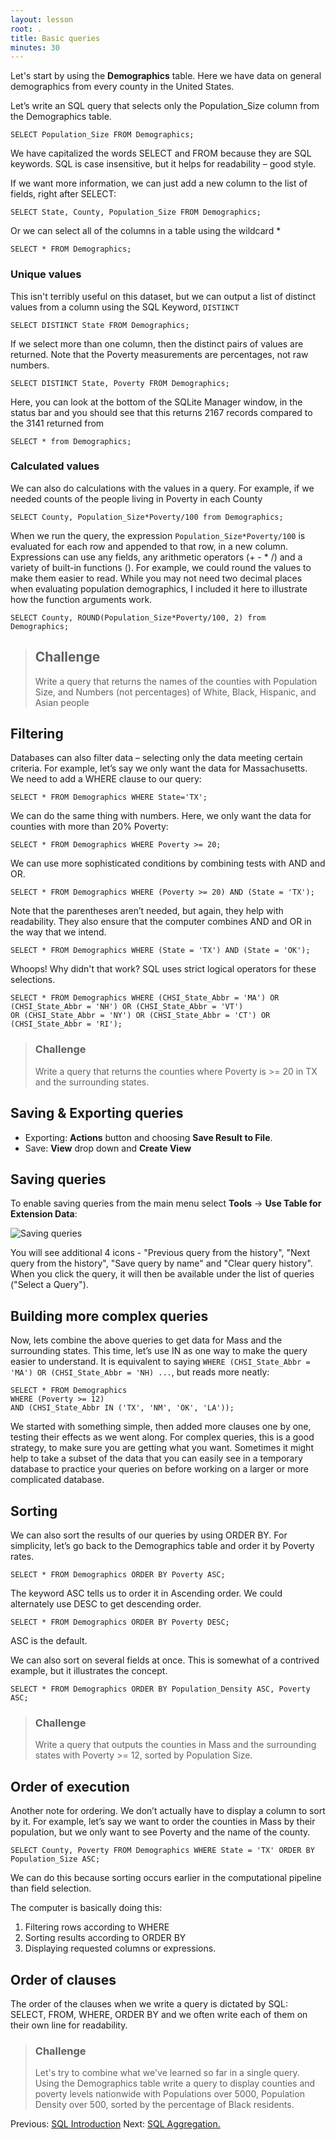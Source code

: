 ```yaml
---
layout: lesson
root: .
title: Basic queries
minutes: 30
---
```



Let's start by using the **Demographics** table.
Here we have data on general demographics from every county in the United States.

Let’s write an SQL query that selects only the Population_Size column from the Demographics
table.

    SELECT Population_Size FROM Demographics;

We have capitalized the words SELECT and FROM because they are SQL keywords.
SQL is case insensitive, but it helps for readability – good style.

If we want more information, we can just add a new column to the list of fields,
right after SELECT:

    SELECT State, County, Population_Size FROM Demographics;

Or we can select all of the columns in a table using the wildcard *

    SELECT * FROM Demographics;

### Unique values

This isn't terribly useful on this dataset, but we can output a list of distinct values from a column using the SQL Keyword, ``DISTINCT``

    SELECT DISTINCT State FROM Demographics;

If we select more than one column, then the distinct pairs of values are
returned. Note that the Poverty measurements are percentages, not raw numbers.

    SELECT DISTINCT State, Poverty FROM Demographics;
    
Here, you can look at the bottom of the SQLite Manager window, in the status bar and you should see that this returns 2167 records compared to the 3141 returned from

    SELECT * from Demographics;

### Calculated values

We can also do calculations with the values in a query.
For example, if we needed counts of the people living in Poverty in each County

    SELECT County, Population_Size*Poverty/100 from Demographics;

When we run the query, the expression `Population_Size*Poverty/100` is evaluated for each row
and appended to that row, in a new column.  Expressions can use any fields, any
arithmetic operators (+ - * /) and a variety of built-in functions (). For
example, we could round the values to make them easier to read. While you may not need two decimal places when evaluating population demographics, I included it here to illustrate how the function arguments work.

    SELECT County, ROUND(Population_Size*Poverty/100, 2) from Demographics;

> ## Challenge
>
> Write a query that returns the names of the counties with Population Size, and Numbers (not percentages) of White, 
> Black,  Hispanic, and Asian people

Filtering
---------

Databases can also filter data – selecting only the data meeting certain
criteria.  For example, let’s say we only want the data for Massachusetts.  
We need to add a WHERE clause to our query:

    SELECT * FROM Demographics WHERE State='TX';

We can do the same thing with numbers.
Here, we only want the data for counties with more than 20% Poverty:

    SELECT * FROM Demographics WHERE Poverty >= 20;

We can use more sophisticated conditions by combining tests with AND and OR.

    SELECT * FROM Demographics WHERE (Poverty >= 20) AND (State = 'TX');

Note that the parentheses aren’t needed, but again, they help with readability.
They also ensure that the computer combines AND and OR in the way that we
intend.

    SELECT * FROM Demographics WHERE (State = 'TX') AND (State = 'OK');

Whoops! Why didn't that work? SQL uses strict logical operators for these selections.

    SELECT * FROM Demographics WHERE (CHSI_State_Abbr = 'MA') OR (CHSI_State_Abbr = 'NH') OR (CHSI_State_Abbr = 'VT') 
    OR (CHSI_State_Abbr = 'NY') OR (CHSI_State_Abbr = 'CT') OR (CHSI_State_Abbr = 'RI');

> ### Challenge
>
> Write a query that returns the counties where Poverty is >= 20 in TX and the surrounding states.


Saving & Exporting queries
--------------------------

* Exporting:  **Actions** button and choosing **Save Result to File**.
* Save: **View** drop down and **Create View**


Saving queries
--------------------------------------
To enable saving queries from the main menu select **Tools** -> **Use Table for Extension Data**:

![Saving queries](img/saving_query.png)

You will see additional 4 icons - "Previous query from the history", "Next query from the history", "Save query by name" and "Clear query history". When you click the query, it will then be available under the list of queries ("Select a Query").

Building more complex queries
-----------------------------

Now, lets combine the above queries to get data for Mass and the surrounding states.  This time, 
let’s use IN as one way to make the query easier to understand.  It is equivalent to 
saying `WHERE (CHSI_State_Abbr = 'MA') OR (CHSI_State_Abbr = 'NH) ...`, but reads more neatly:

    SELECT * FROM Demographics 
    WHERE (Poverty >= 12) 
    AND (CHSI_State_Abbr IN ('TX', 'NM', 'OK', 'LA'));

We started with something simple, then added more clauses one by one, testing
their effects as we went along.  For complex queries, this is a good strategy,
to make sure you are getting what you want.  Sometimes it might help to take a
subset of the data that you can easily see in a temporary database to practice
your queries on before working on a larger or more complicated database.


Sorting
-------

We can also sort the results of our queries by using ORDER BY.
For simplicity, let’s go back to the Demographics table and order it by Poverty rates.

    SELECT * FROM Demographics ORDER BY Poverty ASC;

The keyword ASC tells us to order it in Ascending order.
We could alternately use DESC to get descending order.

    SELECT * FROM Demographics ORDER BY Poverty DESC;

ASC is the default.

We can also sort on several fields at once. This is somewhat of a contrived example, but it illustrates the concept.

    SELECT * FROM Demographics ORDER BY Population_Density ASC, Poverty ASC;

> ### Challenge
>
> Write a query that outputs the counties in Mass and the surrounding states with Poverty >= 12, sorted by
> Population Size.


Order of execution
------------------

Another note for ordering. We don’t actually have to display a column to sort by
it.  For example, let’s say we want to order the counties in Mass by their population, but
we only want to see Poverty and the name of the county.

    SELECT County, Poverty FROM Demographics WHERE State = 'TX' ORDER BY Population_Size ASC;

We can do this because sorting occurs earlier in the computational pipeline than
field selection.

The computer is basically doing this:

1. Filtering rows according to WHERE
2. Sorting results according to ORDER BY
3. Displaying requested columns or expressions.


Order of clauses
----------------

The order of the clauses when we write a query is dictated by SQL: SELECT, FROM, WHERE, ORDER BY
and we often write each of them on their own line for readability.


> ### Challenge
>
> Let's try to combine what we've learned so far in a single
> query.  Using the Demographics table write a query to display 
> counties and poverty levels nationwide with Populations over 5000,
> Population Density over 500, sorted by the percentage of Black residents.




Previous: [SQL Introduction](00-sql-introduction.html) Next: [SQL Aggregation.](02-sql-aggregation.html)
